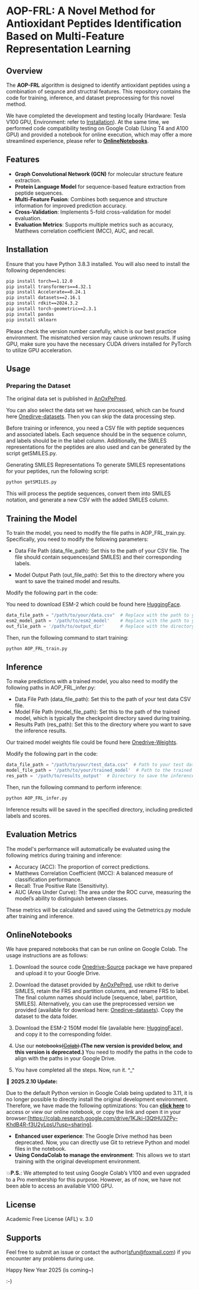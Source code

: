 # AOP-FRL: A Novel Method for Antioxidant Peptides Identification Based on Multi-Feature Representation Learning

## Overview

The **AOP-FRL** algorithm is designed to identify antioxidant peptides using a combination of sequnce and structral features. 
This repository contains the code for training, inference, and dataset preprocessing for this novel method.

We have completed the development and testing locally (Hardware: Tesla V100 GPU, Environment: refer to [Installation](#Installation)). At the same time, we performed code compatibility testing on Google Colab (Using T4 and A100 GPU) and provided a notebook for online execution, which may offer a more streamlined experience, please refer to **[OnlineNotebooks](#OnlineNotebooks)**.

## Features

- **Graph Convolutional Network (GCN)** for molecular structure feature extraction.
- **Protein Language Model** for sequence-based feature extraction from peptide sequences.
- **Multi-Feature Fusion**: Combines both sequence and structure information for improved prediction accuracy.
- **Cross-Validation**: Implements 5-fold cross-validation for model evaluation.
- **Evaluation Metrics**: Supports multiple metrics such as accuracy, Matthews correlation coefficient (MCC), AUC, and recall.

## Installation

Ensure that you have Python 3.8.3 installed. You will also need to install the following dependencies:

```bash
pip install torch==1.12.0
pip install transformers==4.32.1 
pip install Accelerate==0.24.1
pip install datasets==2.16.1
pip install rdkit==2024.3.2
pip install torch-geometric==2.3.1
pip install pandas
pip install sklearn
```
Please check the version number carefully, which is our best practice environment. The mismatched version may cause unknown results.
If using GPU, make sure you have the necessary CUDA drivers installed for PyTorch to utilize GPU acceleration.

## Usage
### Preparing the Dataset
The original data set is published in [AnOxPePred](https://github.com/TobiasHeOl/AnOxPePred). 

You can also select the data set we have processed, which can be found here [Onedirve-datasets](https://4wgz12-my.sharepoint.com/:u:/g/personal/admin_4wgz12_onmicrosoft_com/ERbG9MF98UBAuZ-oPJATAz0Btb3CofQPlCIIjSzK_t8mFw). Then you can skip the data processing step.

Before training or inference, you need a CSV file with peptide sequences and associated labels. Each sequence should be in the sequence column, and labels should be in the label column. Additionally, the SMILES representations for the peptides are also used and can be generated by the script getSMILES.py.

Generating SMILES Representations
To generate SMILES representations for your peptides, run the following script:
```bash
python getSMILES.py
```
This will process the peptide sequences, convert them into SMILES notation, and generate a new CSV with the added SMILES column.

## Training the Model
To train the model, you need to modify the file paths in AOP_FRL_train.py. Specifically, you need to modify the following parameters:

- Data File Path (data_file_path): Set this to the path of your CSV file. The file should contain sequences(and SMILES) and their corresponding labels.

- Model Output Path (out_file_path): Set this to the directory where you want to save the trained model and results.

Modify the following part in the code:

You need to download ESM-2 which could be found here [HuggingFace](https://huggingface.co/facebook/esm2_t30_150M_UR50D/tree/main).

```python
data_file_path = "/path/to/your/data.csv"  # Replace with the path to your data file
esm2_model_path = '/path/to/esm2_model'    # Replace with the path to your ESM-2 model
out_file_path = '/path/to/output_dir'      # Replace with the directory to save the model and results
```
Then, run the following command to start training:
```bash
python AOP_FRL_train.py
```

##  Inference
To make predictions with a trained model, you also need to modify the following paths in AOP_FRL_infer.py:
- Data File Path (data_file_path): Set this to the path of your test data CSV file.
- Model File Path (model_file_path): Set this to the path of the trained model, which is typically the checkpoint directory saved during training.
- Results Path (res_path): Set this to the directory where you want to save the inference results.

Our trained model weights file could be found here [Onedrive-Weights](https://4wgz12-my.sharepoint.com/:f:/g/personal/admin_4wgz12_onmicrosoft_com/Esy88sjlqn5KldBd22tmvx4BM0y0VfqhkdTWJINbtSEodg?e=DHy3Lm).

Modify the following part in the code:
```python
data_file_path = "/path/to/your/test_data.csv"  # Path to your test data file
model_file_path = '/path/to/your/trained_model'  # Path to the trained model
res_path = '/path/to/results_output'  # Directory to save the inference results
```
Then, run the following command to perform inference:
```bash
python AOP_FRL_infer.py
```
Inference results will be saved in the specified directory, including predicted labels and scores.

## Evaluation Metrics
The model's performance will automatically be evaluated using the following metrics during training and inference:

- Accuracy (ACC): The proportion of correct predictions.
- Matthews Correlation Coefficient (MCC): A balanced measure of classification performance.
- Recall: True Positive Rate (Sensitivity).
- AUC (Area Under Curve): The area under the ROC curve, measuring the model’s ability to distinguish between classes.

These metrics will be calculated and saved using the Getmetrics.py module after training and inference.

## OnlineNotebooks
We have prepared notebooks that can be run online on Google Colab. The usage instructions are as follows:

1. Download the source code [Onedrive-Source](https://4wgz12-my.sharepoint.com/:u:/g/personal/admin_4wgz12_onmicrosoft_com/EQXYmjaXJylEhcp05pKEwXkBuAFyl5nikhb6wDdw5y9IOg?e=zrabg2) package we have prepared and upload it to your Google Drive.

2. Download the dataset provided by [AnOxPePred](https://github.com/TobiasHeOl/AnOxPePred), use rdkit to derive SIMLES, retain the FRS and partition columns, and rename FRS to label. The final column names should include [sequence, label, partition, SMILES]. Alternatively, you can use the preprocessed version we provided (available for download here: [Onedirve-datasets](https://4wgz12-my.sharepoint.com/:u:/g/personal/admin_4wgz12_onmicrosoft_com/ERbG9MF98UBAuZ-oPJATAz0Btb3CofQPlCIIjSzK_t8mFw)). Copy the dataset to the data folder.

3. Download the ESM-2 150M model file (available here: [HuggingFace](https://huggingface.co/facebook/esm2_t30_150M_UR50D/tree/main)), and copy it to the corresponding folder.

4. Use our ~~notebooks([Colab](https://colab.research.google.com/drive/1lo31jFqFnlDDrgxHaQHIp8QjY9dY6ohb?usp=sharing)).~~**(The new version is provided below, and this version is deprecated.)** You need to modify the paths in the code to align with the paths in your Google Drive.

5. You have completed all the steps. Now, run it. ^_^

🚀 **2025.2.10 Update:**

Due to the default Python version in Google Colab being updated to 3.11, it is no longer possible to directly install the original development environment. Therefore, we have made the following optimizations:
You can **[click here](https://colab.research.google.com/drive/1KJki-l3QtHU3ZPy-KhdB4R-f3U2yLpsU?usp=sharing)** to access or view our online notebook, or copy the link and open it in your browser:[https://colab.research.google.com/drive/1KJki-l3QtHU3ZPy-KhdB4R-f3U2yLpsU?usp=sharing].
- **Enhanced user experience**: The Google Drive method has been deprecated. Now, you can directly use Git to retrieve Python and model files in the notebook.
- **Using CondaColab to manage the environment**: This allows we to start training with the original development environment.

💥**P.S.**: We attempted to test using Google Colab’s V100 and even upgraded to a Pro membership for this purpose. However, as of now, we have not been able to access an available V100 GPU.

## License
Academic Free License (AFL) v. 3.0

## Supports
Feel free to submit an issue or contact the author(sfun@foxmail.com) if you encounter any problems during use.

Happy New Year 2025 (is coming~)

:-)
